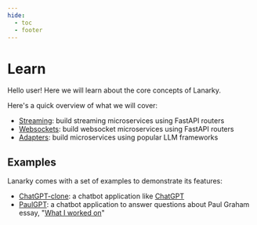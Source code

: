 ```yaml
---
hide:
  - toc
  - footer
---
```


# Learn

Hello user! Here we will learn about the core concepts of Lanarky.

Here's a quick overview of what we will cover:

- [Streaming](./streaming.md): build streaming microservices using FastAPI routers
- [Websockets](./websockets.md): build websocket microservices using FastAPI routers
- [Adapters](./adapters/index.md): build microservices using popular LLM frameworks

## Examples

Lanarky comes with a set of examples to demonstrate its features:

- [ChatGPT-clone](https://github.com/ajndkr/lanarky/tree/main/examples/chatgpt-clone): a chatbot
  application like [ChatGPT](https://chat.openai.com/)
- [PaulGPT](https://github.com/ajndkr/lanarky/tree/main/examples/paulGPT): a chatbot application
  to answer questions about Paul Graham essay, "[What I worked on](http://www.paulgraham.com/worked.html)"
